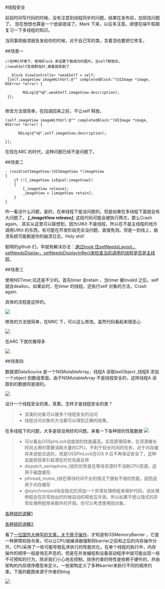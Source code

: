 #线程安全

前段时间写代码的时候，没有注意到线程同步的问题，结果在发布前，加班找问题了。
现在想想也算是一个低级错误了。Mark 下来，以后多注意。顺便在端午假期复习一下多线程的知识。




当同事把崩溃报告发给你的时候，对于自己写的类，含着泪也要把它修复。

##场景一
```
//在MRC环境下，使用Block 来设置下载成功的图片。当self释放后，
//weakSelf变成野指针,接着就悲剧了

 __block ViewController *weakSelf = self;
 [self.imageView imageWithUrl:@"" completedBlock:^(UIImage *image, NSError *error) {
        
        NSLog(@"%@",weakSelf.imageView.description);
 }];
    
```


修改方法很简单，在回调回来之前，不让self 释放。

```
[self.imageView imageWithUrl:@"" completedBlock:^(UIImage *image, NSError *error) {
        
      NSLog(@"%@",self.imageView.description);
             
}];
```

在现在ARC 的时代，这种问题已经不是问题了。

##场景二

```
- (void)setImageView:(UIImageView *)imageView
{
    if (![_imageView isEqual:imageView])
    {
        [_imageView release];
        _imageView = [imageView retain];
    }
}

```

咋一看没什么问题，是的，在单线程下是没问题的。但是如果在多线程下面就会有大问题了。
***[_imageView release];*** 这段代码可能会被执行两次，那么Crash again。
其实从这里可以联想到，因为UIKit 不是线程，所以在不是主线程的地方调用UIKit 的东西，有可能在开发阶段完全没问题，直接免测。但是一到线上，崩溃系统可能都是你的崩溃日志。Holy shit!

聪明的github 们，早就有解决办法：[通过hook 住setNeedsLayout，setNeedsDisplay，setNeedsDisplayInRect来检查当前调用的线程是否是主线程](https://gist.github.com/steipete/5664345)。


##场景三

使用NSTimer,坑还是不少的。首先timer 会retain ，当timer 被invalid 之后，self 就会dealloc。如果此时，在timer 的线程，还执行self 对象的方法，Crash again.

具体的流程是这样的。

![](./1.png)

修改的方法很简单，在MRC 下，可以这么修改。虽然代码看起来很恶心

![](./2.png)

在ARC 下就优雅得多

![](./3.png)

##场景四

数据源DataSource 是一个NSMutableArray，线程A 读取lastObject ,线程B 添加一个object 到数组里面。由于NSMutableArray 不是线程安全的，这样线程A 读取到的数据将是错的。

![](./4.png)

设计一个线程安全的类，真累。怎样才是线程安全的类？
> * 该类的对象可以被多个线程安全的访问
> * 线程访问对象的方法都可以得到正确的结果。

在多线程下的问题，大多是锁没用好的问题。来看一下各种锁的性能数据
![](./6.png)

> * 可以看出OSSpinLock自旋锁的性能最高，实现原理简单，在资源被长时间占用时需要消耗大量的CPU，不利于较长时间的任务，对于内存缓存来说挺合适的，但是OSSPinLock在iOS 9 后不再保证安全了，这种自旋锁容易引起潜在的优先级反转
> * dispatch_semaphore_t锁的优势是在等待资源时不消耗CPU资源，适用于磁盘缓存.
> * pthread_mutex_t锁在等待时间不长的情况下拥有不错的性能，因而适用于内存缓存
> * @synchronized块会隐式的添加一个异常处理例程来保护代码，该处理例程会在异常抛出的时候自动的释放互斥锁。所以如果不想让隐式的异常处理例程带来额外的开销，你可以考虑使用锁对象。
> 
 

[各种锁的讲解1](http://www.jianshu.com/p/35dd92bcfe8c)

[各种锁的讲解2](http://www.devtalking.com/articles/read-threading-programming-guide-4/)

看了[一位国外大神写的文章，关于原子操作](https://www.mikeash.com/pyblog/friday-qa-2011-03-04-a-tour-of-osatomic.html)，才知道有OSMemoryBarrier ，它是一种屏障和指令类，可以让CPU或编译器强制将barrier之前和之后的内存操作分开。CPU采用了一些可能导致乱序执行的性能优化。在单个线程的执行中，内存操作的顺序一般是悄无声息的，但是在并发编程和设备驱动程序中就可能出现一些不可预知的行为，除非我们小心地去控制。排序约束的特性是依赖于硬件的，并由架构的内存顺序模型来定义。一些架构定义了多种barrier来执行不同的顺序约束。下面的截图来源于作者的blog

![](./5.png)
